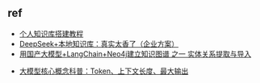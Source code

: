 

## ref
<!-- solution -->
+ [个人知识库搭建教程](https://javayhu.com/ge-ren-zhi-shi-ku-da-jian-jiao-cheng/)
+ [DeepSeek+本地知识库：真实太香了（企业方案）](https://zhuanlan.zhihu.com/p/22246221329)
+ [用国产大模型+LangChain+Neo4j建立知识图谱 之一 实体关系提取与导入](https://zhuanlan.zhihu.com/p/716089164)
<!-- tips -->
+ [大模型核心概念科普：Token、上下文长度、最大输出](https://iohub.inshub.cn/#/article/6212)
